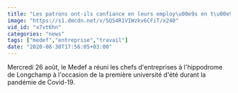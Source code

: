 ```yaml
---
title: "Les patrons ont-ils confiance en leurs employ\u00e9s en t\u00e9l\u00e9travail?"
image: "https://s1.dmcdn.net/v/SQS4R1VIWzkv6CFiT/x240"
vid_id: "x7vt6hn"
categories: "news"
tags: ["medef","entreprise","travail"]
date: "2020-08-30T17:56:05+03:00"
---
```

Mercredi 26 août, le Medef a réuni les chefs d'entreprises à l'hippodrome de Longchamp à l'occasion de la première université d'été durant la pandémie de Covid-19.
